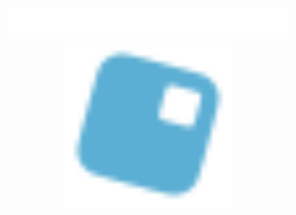<link href="style.css" rel="stylesheet"></link>

<p align="center">
<a href="https://github.com/KajazTeam"><img src="./KajazTeamType.svg" alt="Typing SVG" /></a>
<b><img src="./Luau.svg" width="300" height="300"></b>